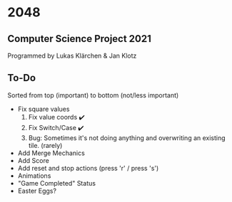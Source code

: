 # 2048

## Computer Science Project 2021
Programmed by Lukas Klärchen & Jan Klotz

## To-Do
Sorted from top (important) to bottom (not/less important)

* Fix square values
  1. Fix value coords ✔️
  2. Fix Switch/Case ✔️
  3. Bug: Sometimes it's not doing anything and overwriting an existing tile. (rarely)
* Add Merge Mechanics
* Add Score
* Add reset and stop actions (press 'r' / press 's')
* Animations
* "Game Completed" Status
* Easter Eggs?
